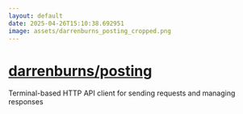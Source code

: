 ```yaml
---
layout: default
date: 2025-04-26T15:10:38.692951
image: assets/darrenburns_posting_cropped.png
---
```


# [darrenburns/posting](https://github.com/darrenburns/posting)

Terminal-based HTTP API client for sending requests and managing responses
